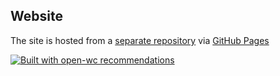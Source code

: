 ## Website

The site is hosted from a [separate repository](https://github.com/p-ku/p-ku.github.io) via [GitHub Pages](https://pages.github.com/)

[![Built with open-wc recommendations](https://img.shields.io/badge/built%20with-open--wc-blue.svg)](https://github.com/open-wc)
